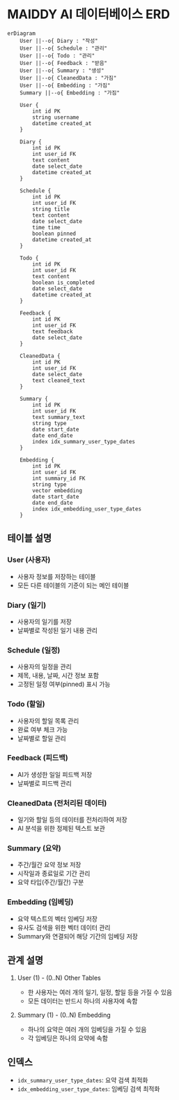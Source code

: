 # MAIDDY AI 데이터베이스 ERD

```mermaid
erDiagram
    User ||--o{ Diary : "작성"
    User ||--o{ Schedule : "관리"
    User ||--o{ Todo : "관리"
    User ||--o{ Feedback : "받음"
    User ||--o{ Summary : "생성"
    User ||--o{ CleanedData : "가짐"
    User ||--o{ Embedding : "가짐"
    Summary ||--o{ Embedding : "가짐"

    User {
        int id PK
        string username
        datetime created_at
    }

    Diary {
        int id PK
        int user_id FK
        text content
        date select_date
        datetime created_at
    }

    Schedule {
        int id PK
        int user_id FK
        string title
        text content
        date select_date
        time time
        boolean pinned
        datetime created_at
    }

    Todo {
        int id PK
        int user_id FK
        text content
        boolean is_completed
        date select_date
        datetime created_at
    }

    Feedback {
        int id PK
        int user_id FK
        text feedback
        date select_date
    }

    CleanedData {
        int id PK
        int user_id FK
        date select_date
        text cleaned_text
    }

    Summary {
        int id PK
        int user_id FK
        text summary_text
        string type
        date start_date
        date end_date
        index idx_summary_user_type_dates
    }

    Embedding {
        int id PK
        int user_id FK
        int summary_id FK
        string type
        vector embedding
        date start_date
        date end_date
        index idx_embedding_user_type_dates
    }
```

## 테이블 설명

### User (사용자)
- 사용자 정보를 저장하는 테이블
- 모든 다른 테이블의 기준이 되는 메인 테이블

### Diary (일기)
- 사용자의 일기를 저장
- 날짜별로 작성된 일기 내용 관리

### Schedule (일정)
- 사용자의 일정을 관리
- 제목, 내용, 날짜, 시간 정보 포함
- 고정된 일정 여부(pinned) 표시 가능

### Todo (할일)
- 사용자의 할일 목록 관리
- 완료 여부 체크 가능
- 날짜별로 할일 관리

### Feedback (피드백)
- AI가 생성한 일일 피드백 저장
- 날짜별로 피드백 관리

### CleanedData (전처리된 데이터)
- 일기와 할일 등의 데이터를 전처리하여 저장
- AI 분석을 위한 정제된 텍스트 보관

### Summary (요약)
- 주간/월간 요약 정보 저장
- 시작일과 종료일로 기간 관리
- 요약 타입(주간/월간) 구분

### Embedding (임베딩)
- 요약 텍스트의 벡터 임베딩 저장
- 유사도 검색을 위한 벡터 데이터 관리
- Summary와 연결되어 해당 기간의 임베딩 저장

## 관계 설명

1. User (1) - (0..N) Other Tables
   - 한 사용자는 여러 개의 일기, 일정, 할일 등을 가질 수 있음
   - 모든 데이터는 반드시 하나의 사용자에 속함

2. Summary (1) - (0..N) Embedding
   - 하나의 요약은 여러 개의 임베딩을 가질 수 있음
   - 각 임베딩은 하나의 요약에 속함

## 인덱스
- `idx_summary_user_type_dates`: 요약 검색 최적화
- `idx_embedding_user_type_dates`: 임베딩 검색 최적화
